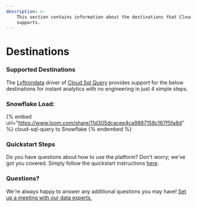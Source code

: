 ```yaml
---
description: >-
    This section contains information about the destinations that Cloud Sql Query
    supports.
---
```


# Destinations

### Supported Destinations

The [Lyftrondata](https://www.lyftrondata.com/) driver of [Cloud Sql Query](https://www.lyftrondata.com/integration/cloud-sql-query/) provides support for the below destinations for instant analytics with no engineering in just 4 simple steps.

### Snowflake Load:

{% embed url="https://www.loom.com/share/11d305dcacee4ca9887158c167f5fa8d" %}
cloud-sql-query to Snowflake
{% endembed %}

### Quickstart Steps

Do you have questions about how to use the platform? Don't worry; we've got you covered. Simply follow the quickstart instructions [here](../../../quickstart-steps.md).

### Questions? <a href="#questions" id="questions"></a>

We're always happy to answer any additional questions you may have! [Set up a meeting with our data experts.](https://www.lyftrondata.com/book-a-meeting/)
